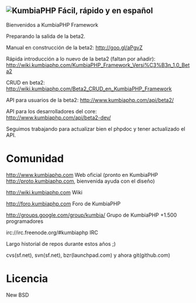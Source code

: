 ![KumbiaPHP](http://proto.kumbiaphp.com/img/kumbiaphp.png)
Fácil, rápido y en español
---
Bienvenidos a KumbiaPHP Framework 

Preparando la salida de la beta2.

Manual en construcción de la beta2: http://goo.gl/aPgvZ

Rápida introducción a lo nuevo de la beta2 (faltan por añadir): http://wiki.kumbiaphp.com/KumbiaPHP_Framework_Versi%C3%B3n_1.0_Beta2

CRUD en beta2: http://wiki.kumbiaphp.com/Beta2_CRUD_en_KumbiaPHP_Framework

API para usuarios de la beta2: http://www.kumbiaphp.com/api/beta2/

API para los desarrolladores del core: http://www.kumbiaphp.com/api/beta2-dev/

Seguimos trabajando para actualizar bien el phpdoc y tener actualizado el API.


Comunidad
===
http://www.kumbiaphp.com  Web oficial  (pronto en KumbiaPHP http://proto.kumbiaphp.com, bienvenida ayuda con el diseño)

http://wiki.kumbiaphp.com Wiki

http://foro.kumbiaphp.com Foro de KumbiaPHP

http://groups.google.com/group/kumbia/   Grupo de KumbiaPHP +1.500 programadores

irc://irc.freenode.org/#kumbiaphp  IRC

Largo historial de repos durante estos años ;)

cvs(sf.net), svn(sf.net), bzr(launchpad.com) y ahora git(github.com)

Licencia
===
New BSD
